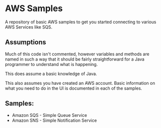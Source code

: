 # AWS Samples
A repository of basic AWS samples to get you started connecting to various AWS Services like SQS.

## Assumptions

Much of this code isn't commented, however variables and methods are named in such a way that it should be fairly straightforward for a Java programmer to understand what is happening.

This does assume a basic knowledge of Java.

This also assumes you have created an AWS account. Basic information on what you need to do in the UI is documented in each of the samples.

## Samples:

* Amazon SQS - Simple Queue Service
* Amazon SNS - Simple Notification Service
